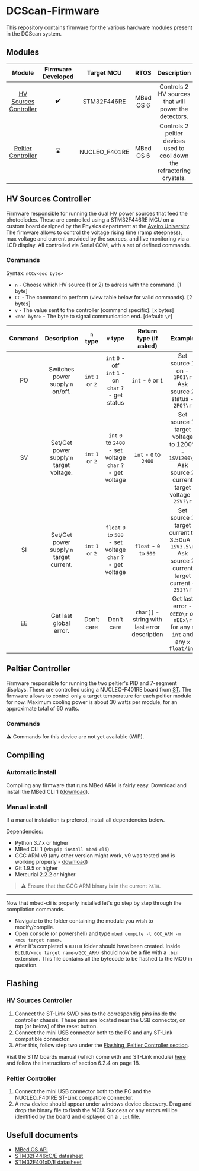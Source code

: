 # DCScan-Firmware

This repository contains firmware for the various hardware modules present in the DCScan system.

## Modules
| Module | Firmware Developed | Target MCU | RTOS | Description |
|:-:|:-:|:-:|:-:|:-:|
| [HV Sources Controller](#HV-Sources-Controller) | :heavy_check_mark: | STM32F446RE | MBed OS 6 | Controls 2 HV sources that will power the detectors. |
| [Peltier Controller](#Peltier-Controller) | :hourglass: | NUCLEO_F401RE |  MBed OS 6 | Controls 2 peltier devices used to cool down the refractoring crystals. |

## HV Sources Controller
Firmware responsible for running the dual HV power sources that feed the photodiodes. These are controlled using a STM32F446RE MCU on a custom board designed by the Physics department at the [Aveiro University](https://www.ua.pt/pt/fis/). The firmware allows to control the voltage rising time (ramp steepness), max voltage and current provided by the sources, and live monitoring via a LCD display. All controlled via Serial COM, with a set of defined commands.

### Commands

Syntax: `nCCv<eoc byte>`
- `n`  - Choose which HV source (1 or 2) to adress with the command. [1 byte]
- `CC` - The command to perform (view table below for valid commands). [2 bytes]
- `v`  - The value sent to the controller (command specific). [x bytes]
- `<eoc byte>` - The byte to signal communication end. [default: `\r`]


| Command | Description | `n` type | `v` type | Return type (if asked) | Example |
|:-:|:-:|:-:|:-:|:-:|:-:|
| PO | Switches power supply `n` on/off. | `int` `1` or `2` | `int` `0` - off<br/>`int` `1` - on<br/>`char` `?` - get status | `int` - `0` or `1` | Set source 1 on - `1PO1\r`<br/>Ask source 2 status - `2PO?\r` |
| SV | Set/Get power supply `n` target voltage. | `int` `1` or `2` | `int` `0` to `2400` - set voltage<br/>`char` `?` - get voltage | `int` - `0` to `2400` | Set source 1 target voltage to 1200V - `1SV1200\r`<br/>Ask source 2 current target voltage - `2SV?\r` |
| SI | Set/Get power supply `n` target current. | `int` `1` or `2` | `float` `0` to `500` - set voltage<br/>`char` `?` - get voltage | `float` - `0` to `500` | Set source 1 target current to 3.50uA - `1SV3.5\r`<br/>Ask source 2 current target current - `2SI?\r` |
| EE | Get last global error. | Don't care | Don't care | `char[]` - string with last error description | Get last error - `0EE0\r` or `nEEx\r`<br/>for any `n` `int` and any `x` `float/int` |


## Peltier Controller
Firmware responsible for running the two peltier's PID and 7-segment displays. These are controlled using a NUCLEO-F401RE board from [ST](https://st.com). The firmware allows to control only a target temperature for each peltier module for now. Maximum cooling power is about 30 watts per module, for an approximate total of 60 watts.

### Commands

:warning: Commands for this device are not yet available (WIP).

## Compiling

### Automatic install
Compiling any firmware that runs MBed ARM is fairly easy. Download and install the MBed CLI 1 ([download](https://os.mbed.com/docs/mbed-os/v6.11/build-tools/install-and-set-up.html)).

### Manual install
If a manual instalation is prefered, install all dependencies below.

Dependencies:
- Python 3.7.x or higher
- MBed CLI 1 (via `pip install mbed-cli`)
- GCC ARM v9 (any other version might work, v9 was tested and is working properly - [download](https://developer.arm.com/tools-and-software/open-source-software/developer-tools/gnu-toolchain/gnu-rm/downloads/9-2019-q4-major))
- Git 1.9.5 or higher
- Mercurial 2.2.2 or higher

> :warning: Ensure that the GCC ARM binary is in the current `PATH`.

---

Now that mbed-cli is properly installed let's go step by step through the compilation commands.

- Navigate to the folder containing the module you wish to modify/compile.
- Open console (or powershell) and type `mbed compile -t GCC_ARM -m <mcu target name>`.
- After it's completed a `BUILD` folder should have been created. Inside `BUILD/<mcu target name>/GCC_ARM/` should now be a file with a `.bin` extension. This file contains all the bytecode to be flashed to the MCU in question.

## Flashing
### HV Sources Controller
1. Connect the ST-Link SWD pins to the correspondig pins inside the controller chassis. These pins are located near the USB connector, on top (or below) of the reset button.
2. Connect the mini USB connector both to the PC and any ST-Link compatible connector.
3. After this, follow step two under the [Flashing, Peltier Controller section](#peltier-controller-1).

Visit the STM boards manual (which come with and ST-Link module) [here](https://www.st.com/resource/en/user_manual/dm00105823-stm32-nucleo-64-boards-mb1136-stmicroelectronics.pdf) and follow the instructions of section 6.2.4 on page 18.

### Peltier Controller
1. Connect the mini USB connector both to the PC and the NUCLEO_F401RE ST-Link compatible connector.
2. A new device should appear under windows device discovery. Drag and drop the binary file to flash the MCU. Success or any errors will be identified by the board and displayed on a `.txt` file.

## Usefull documents
- [MBed OS API](https://os.mbed.com/docs/mbed-os/v6.11/apis/index.html)
- [STM32F446xC/E datasheet](https://www.st.com/resource/en/datasheet/stm32f446re.pdf)
- [STM32F401xD/E datasheet](https://www.st.com/resource/en/datasheet/stm32f401re.pdf)

